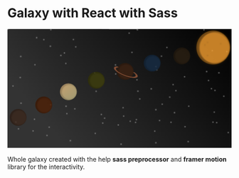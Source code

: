 # Galaxy with React with Sass

<img src="./src/galaxy_with_css.png">

Whole galaxy created with the help <b>sass preprocessor</b> and <b>framer motion</b> library for the interactivity.
